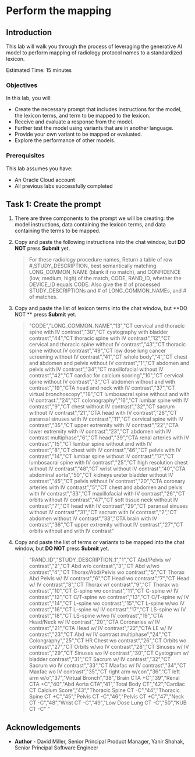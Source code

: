# Perform the mapping

## Introduction

This lab will walk you through the process of leveraging the generative AI model to perform mapping of radiology protocol names to a standardized lexicon.

Estimated Time: 15 minutes

### Objectives

In this lab, you will:

* Create the necessary prompt that includes instructions for the model, the lexicon terms, and term to be mapped to the lexicon.
* Receive and evaluate a response from the model.
* Further test the model using variants that are in another language.
* Provide your own variant to be mapped or evaluated.
* Explore the performance of other models.

### Prerequisites

This lab assumes you have:

* An Oracle Cloud account
* All previous labs successfully completed

## Task 1: Create the prompt

1. There are three components to the prompt we will be creating: the model instructions, data containing the lexicon terms, and data containing the terms to be mapped.  

1. Copy and paste the following instructions into the chat window, but **DO NOT** press **Submit** yet.
    >For these radiology procedure names, Return a table of row #,STUDY_DESCRIPTION, best semantically matching LONG_COMMON_NAME (blank if no match), and CONFIDENCE (low, medium, high) of the match, CODE, RAND_ID,  whether the DEVICE_ID equals CODE.  Also give the # of processed STUDY_DESCRIPTIONs and # of LONG_COMMON_NAMEs, and # of matches.
1. Copy and paste the list of lexicon terms into the chat window, but **DO NOT ** press **Submit** yet.
    >"CODE","LONG_COMMON_NAME","13","CT cervical and thoracic spine with IV contrast","30","CT cystography with bladder contrast","44","CT thoracic spine with IV contrast","12","CT cervical and thoracic spine without IV contrast","43","CT thoracic spine without IV contrast","49","CT low dose lung cancer screening without IV contrast","41","CT whole body","4","CT chest and abdomen and pelvis without IV contrast","1","CT abdomen and pelvis with IV contrast","34","CT maxillofacial without IV contrast","42","CT cardiac for calcium scoring","10","CT cervical spine without IV contrast","3","CT abdomen without and with contrast","19","CTA head and neck with IV contrast","37","CT virtual bronchoscopy","18","CT lumbosacral spine without and with IV contrast.","24","CT colonography","16","CT lumbar spine with IV contrast","9","CT chest without IV contrast","32","CT sacrum without IV contrast","21","CTA head with IV contrast","28","CT paransal sinuses with IV contrast","11","CT cervical spine with IV contrast","35","CT upper extremity with IV contrast","22","CTA lower extremity with IV contrast","23","CT abdomen with IV contrast multiphase","6","CT head","39","CTA renal arteries with IV contrast","15","CT lumbar spine without and with IV contrast","8","CT chest with IV contrast","46","CT pelvis with IV contrast","14","CT lumbar spine without IV contrast","17","CT lumbosacral spine with IV contrast","25","CT high resolution chest without IV contrast","48","CT wrist without IV contrast","40","CTA abdominal aorta","50","CT kidneys ureter bladder without IV contrast","45","CT pelvis without IV contrast","20","CTA coronary arteries with IV contrast","5","CT chest and abdomen and pelvis with IV contrast","33","CT maxillofacial with IV contrast","26","CT orbits without IV contrast","47","CT soft tissue neck without IV contrast","7","CT head with IV contrast","29","CT paransal sinuses without IV contrast","31","CT sacrum with IV contrast","2","CT abdomen without IV contrast","38","CTA brain with IV contrast","36","CT upper extremity without IV contrast","27","CT orbits without and with IV contrast"
1. Copy and paste the list of terms or variants to be mapped into the chat window, but **DO NOT** press **Submit** yet.
    >"RAND_ID","STUDY_DESCRIPTION_1","1","CT Abd/Pelvis w/ contrast","2","CT Abd w/o contrast","3","CT Abd w/wo contrast","4","CT Thorax/Abd/Pelvis wo contrast","5","CT Thorax Abd Pelvis w/ IV contrast","6","CT Head wo contrast","7","CT Head w/ IV contrast","8","CT Thorax w/ contrast","9","CT Thorax wo contrast","10","CT C-spine wo contrast","11","CT C-spine w/ IV contrast","12","CT C/T-spine wo contrast","13","CT C/T-spine w/ IV contrast","14","CT L-spine wo contrast","15","CT L-spine w/wo IV contrast","16","CT L-spine w/ IV contrast","17","CT LS-spine w/ IV contrast","18","CT LS-spine w/wo IV contrast","19","CTA Head/Neck w/ IV contrast","20","CTA Coronaries w/ IV contrast","21","CTA Head w/ IV contrast","22","CTA LE w/ IV contrast","23","CT Abd w/ IV contrast multiphase","24","CT Colongraphy","25","CT HR Chest wo contrast","26","CT Orbits wo contrast","27","CT Orbits w/wo IV contrast","28","CT Sinuses w/ IV contrast","29","CT Sinuses wo IV contrast","30","CT Cystogram w/ bladder contrast","31","CT Sacrum w/ IV contrast","32","CT Sacrum wo IV contrast","33","CT Maxfac w/ IV contrast","34","CT Maxfac wo IV contrast","35","CT right arm w/con","36","CT left arm w/o","37","Virtual Bronch","38","Brain CTA +C","39","Renal CTA +C","40","Abd Aorta CTA","41","Total Body CT","42","Cardiac CT Calcium Score","43","Thoracic Spine CT -C","44","Thoracic Spine CT +C","45","Pelvis CT -C","46","Pelvis CT +C","47","Neck CT -C","48","Wrist CT -C","49","Low Dose Lung CT -C","50","KUB CT -C"
"

## Acknowledgements

* **Author** - David Miller, Senior Principal Product Manager, Yanir Shahak, Senior Principal Software Engineer
